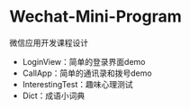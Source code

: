 # Wechat-Mini-Program
微信应用开发课程设计

- LoginView：简单的登录界面demo
- CallApp：简单的通讯录和拨号demo
- InterestingTest：趣味心理测试
- Dict：成语小词典
